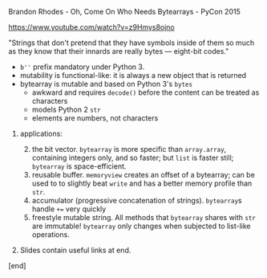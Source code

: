 Brandon Rhodes - Oh, Come On Who Needs Bytearrays - PyCon 2015

https://www.youtube.com/watch?v=z9Hmys8ojno

"Strings that don't pretend that they have symbols inside of them so much as they know that their innards are really bytes — eight-bit codes."

 * `b''` prefix mandatory under Python 3.
 * mutability is functional-like: it is always a new object that is returned
 * bytearray is mutable and based on Python 3's `bytes`
   * awkward and requires `decode()` before the content can be treated as characters
   * models Python 2 `str`
   * elements are numbers, not characters

 1. applications:
 
    2. the bit vector. `bytearray` is more specific than `array.array`, containing integers only, and so faster; but `list` is faster still; `bytearray` is space-efficient.
    2. reusable buffer. `memoryview` creates an offset of a bytearray; can be used to to slightly beat `write` and has a better memory profile than `str`.
    2. accumulator (progressive concatenation of strings). `bytearray`s handle `+=` very quickly
    2. freestyle mutable string. All methods that `bytearray` shares with `str` are immutable! `bytearray` only changes when subjected to list-like operations.

 1. Slides contain useful links at end.

[end]